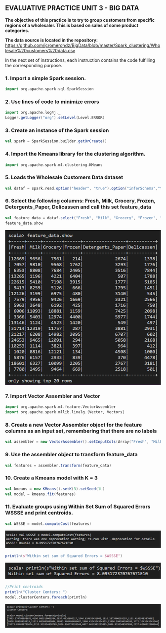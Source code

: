 ## EVALUATIVE PRACTICE UNIT 3 - BIG DATA

**The objective of this practice is to try to group customers from specific regions of a wholesaler. This is based on sales of some product categories.**

**The data source is located in the repository:**
https://github.com/jcromerohdz/BigData/blob/master/Spark_clustering/Wholesale%20customers%20data.csv 

In the next set of instructions, each instruction contains the code fulfilling 
the corresponding purpose.

### 1. Import a simple Spark session.

```scala
import org.apache.spark.sql.SparkSession
```

### 2. Use lines of code to minimize errors

```scala
import org.apache.log4j._
Logger.getLogger("org").setLevel(Level.ERROR)
```

### 3. Create an instance of the Spark session

```scala
val spark = SparkSession.builder.getOrCreate()
```

### 4. Import the Kmeans library for the clustering algorithm.

```scala
import org.apache.spark.ml.clustering.KMeans
```

### 5. Loads the Wholesale Customers Data dataset

```scala
val dataf = spark.read.option("header", "true").option("inferSchema","true")csv("C:/Users/Admin/Documents/9no Semestre/Datos Masivos/GitHubJosafatGambino/BigData/evaluation/Wholesale_customers_data.csv")
```

### 6. Select the following columns: Fresh, Milk, Grocery, Frozen, Detergents_Paper, Delicassen and call this set feature_data

```scala
val feature_data = dataf.select("Fresh", "Milk", "Grocery", "Frozen", "Detergents_Paper", "Delicassen")
feature_data.show
```
![](https://github.com/JosafatGambino/BigData/blob/Unit_3/images/image01.PNG)

### 7. Import Vector Assembler and Vector

```scala
import org.apache.spark.ml.feature.VectorAssembler
import org.apache.spark.mllib.linalg.{Vector, Vectors}
```

### 8. Create a new Vector Assembler object for the feature columns as an input set, remembering that there are no labels

```scala
val assembler = new VectorAssembler().setInputCols(Array("Fresh", "Milk", "Grocery", "Frozen", "Detergents_Paper", "Delicassen")).setOutputCol("features")
```

### 9. Use the assembler object to transform feature_data

```scala
val features = assembler.transform(feature_data)
```

### 10. Create a Kmeans model with K = 3

```scala
val kmeans = new KMeans().setK(3).setSeed(1L)
val model = kmeans.fit(features)
```

### 11. Evaluate groups using Within Set Sum of Squared Errors WSSSE and print centroids.

```scala
val WSSSE = model.computeCost(features)
```
![](https://github.com/JosafatGambino/BigData/blob/Unit_3/images/image02.png)

```scala
println(s"Within set sum of Squared Errors = $WSSSE")
```
![](https://github.com/JosafatGambino/BigData/blob/Unit_3/images/image03.png)

```scala
//Print centroids
println("Cluster Centers: ")
model.clusterCenters.foreach(println)
```
![](https://github.com/JosafatGambino/BigData/blob/Unit_3/images/image04.png)